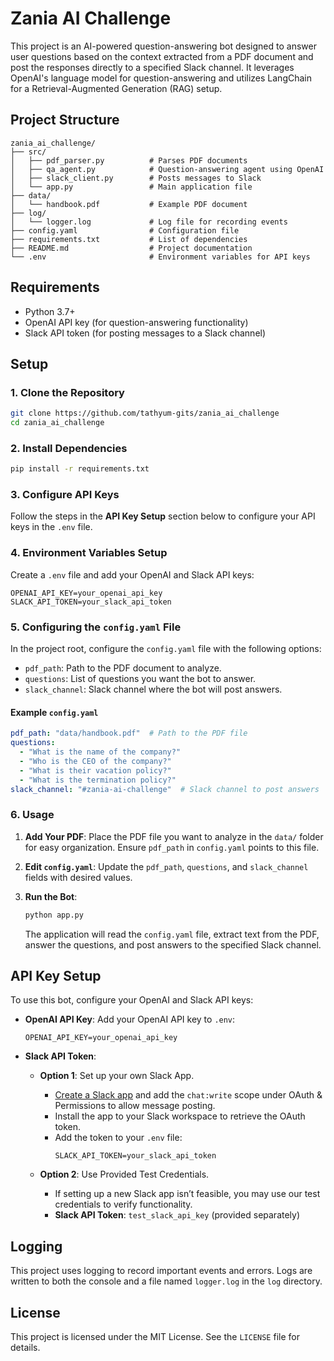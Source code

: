 
# Zania AI Challenge

This project is an AI-powered question-answering bot designed to answer user questions based on the context extracted from a PDF document and post the responses directly to a specified Slack channel. It leverages OpenAI's language model for question-answering and utilizes LangChain for a Retrieval-Augmented Generation (RAG) setup.

## Project Structure

```
zania_ai_challenge/
├── src/
│   ├── pdf_parser.py          # Parses PDF documents
│   ├── qa_agent.py            # Question-answering agent using OpenAI
│   ├── slack_client.py        # Posts messages to Slack
│   └── app.py                 # Main application file
├── data/
│   └── handbook.pdf           # Example PDF document
├── log/
│   └── logger.log             # Log file for recording events
├── config.yaml                # Configuration file
├── requirements.txt           # List of dependencies
├── README.md                  # Project documentation
└── .env                       # Environment variables for API keys
```

## Requirements

- Python 3.7+
- OpenAI API key (for question-answering functionality)
- Slack API token (for posting messages to a Slack channel)

## Setup

### 1. Clone the Repository
```bash
git clone https://github.com/tathyum-gits/zania_ai_challenge
cd zania_ai_challenge
```

### 2. Install Dependencies
```bash
pip install -r requirements.txt
```

### 3. Configure API Keys
Follow the steps in the **API Key Setup** section below to configure your API keys in the `.env` file.

### 4. Environment Variables Setup

Create a `.env` file and add your OpenAI and Slack API keys:
```env
OPENAI_API_KEY=your_openai_api_key
SLACK_API_TOKEN=your_slack_api_token
```

### 5. Configuring the `config.yaml` File

In the project root, configure the `config.yaml` file with the following options:

- `pdf_path`: Path to the PDF document to analyze.
- `questions`: List of questions you want the bot to answer.
- `slack_channel`: Slack channel where the bot will post answers.

#### Example `config.yaml`

```yaml
pdf_path: "data/handbook.pdf"  # Path to the PDF file
questions:
  - "What is the name of the company?"
  - "Who is the CEO of the company?"
  - "What is their vacation policy?"
  - "What is the termination policy?"
slack_channel: "#zania-ai-challenge"  # Slack channel to post answers
```

### 6. Usage

1. **Add Your PDF**: Place the PDF file you want to analyze in the `data/` folder for easy organization. Ensure `pdf_path` in `config.yaml` points to this file.

2. **Edit `config.yaml`**: Update the `pdf_path`, `questions`, and `slack_channel` fields with desired values.

3. **Run the Bot**:
    ```bash
    python app.py
    ```
   The application will read the `config.yaml` file, extract text from the PDF, answer the questions, and post answers to the specified Slack channel.

## API Key Setup

To use this bot, configure your OpenAI and Slack API keys:

- **OpenAI API Key**: Add your OpenAI API key to `.env`:
  ```env
  OPENAI_API_KEY=your_openai_api_key
  ```
  
- **Slack API Token**:
  - **Option 1**: Set up your own Slack App.
    - [Create a Slack app](https://api.slack.com/apps) and add the `chat:write` scope under OAuth & Permissions to allow message posting.
    - Install the app to your Slack workspace to retrieve the OAuth token.
    - Add the token to your `.env` file:
      ```env
      SLACK_API_TOKEN=your_slack_api_token
      ```

  - **Option 2**: Use Provided Test Credentials.
    - If setting up a new Slack app isn’t feasible, you may use our test credentials to verify functionality.
    - **Slack API Token**: `test_slack_api_key` (provided separately)

## Logging

This project uses logging to record important events and errors. Logs are written to both the console and a file named `logger.log` in the `log` directory.

## License

This project is licensed under the MIT License. See the `LICENSE` file for details.

